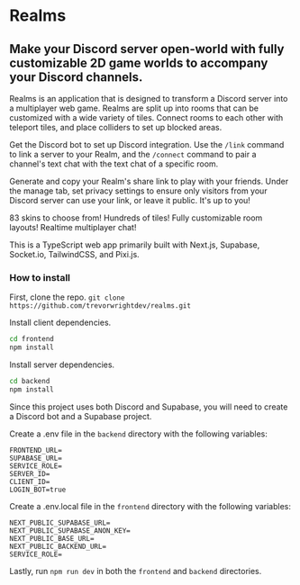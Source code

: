 # Realms

## Make your Discord server open-world with fully customizable 2D game worlds to accompany your Discord channels. 

Realms is an application that is designed to transform a Discord server into a multiplayer web game. Realms are split up into rooms that can be customized with a wide variety of tiles. Connect rooms to each other with teleport tiles, and place colliders to set up blocked areas. 

Get the Discord bot to set up Discord integration. Use the `/link` command to link a server to your Realm, and the `/connect` command to pair a channel's text chat with the text chat of a specific room. 

Generate and copy your Realm's share link to play with your friends. Under the manage tab, set privacy settings to ensure only visitors from your Discord server can use your link, or leave it public. It's up to you!

83 skins to choose from!
Hundreds of tiles!
Fully customizable room layouts!
Realtime multiplayer chat!

This is a TypeScript web app primarily built with Next.js, Supabase, Socket.io, TailwindCSS, and Pixi.js.

### How to install

First, clone the repo.
`git clone https://github.com/trevorwrightdev/realms.git`

Install client dependencies.
```bash
cd frontend
npm install
```

Install server dependencies.
```bash
cd backend
npm install
```

Since this project uses both Discord and Supabase, you will need to create a Discord bot and a Supabase project. 

Create a .env file in the `backend` directory with the following variables:
```
FRONTEND_URL=
SUPABASE_URL=
SERVICE_ROLE=
SERVER_ID=
CLIENT_ID=
LOGIN_BOT=true
```

Create a .env.local file in the `frontend` directory with the following variables:
```
NEXT_PUBLIC_SUPABASE_URL=
NEXT_PUBLIC_SUPABASE_ANON_KEY=
NEXT_PUBLIC_BASE_URL=
NEXT_PUBLIC_BACKEND_URL=
SERVICE_ROLE=
```

Lastly, run `npm run dev` in both the `frontend` and `backend` directories.
